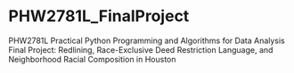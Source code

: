 # PHW2781L_FinalProject
PHW2781L Practical Python Programming and Algorithms for Data Analysis Final Project: Redlining, Race-Exclusive Deed Restriction Language, and Neighborhood Racial Composition in Houston
